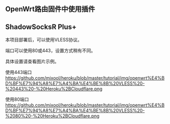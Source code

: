 ## OpenWrt路由固件中使用插件

## ShadowSocksR Plus+

本项目部署后，可以使用VLESS协议。

端口可以使用80或443，设置方式稍有不同。

具体设置请查看图片示例。

使用443端口
https://github.com/mixool/heroku/blob/master/tutorial/img/openwrt%E4%BD%BF%E7%94%A8%E7%A4%BA%E4%BE%8B%20VLESS%20-%20443%20-%20Heroku%2BCloudflare.png

使用80端口
https://github.com/mixool/heroku/blob/master/tutorial/img/openwrt%E4%BD%BF%E7%94%A8%E7%A4%BA%E4%BE%8B%20VLESS%20-%2080%20-%20Heroku%2BCloudflare.png

